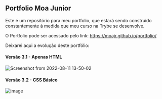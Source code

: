 ## Portfolio Moa Junior

Este é um repositório para meu portfolio, que estará sendo construído constantemente à medida que meu curso na Trybe se desenvolve.

O Portfolio pode ser acessado pelo link:
https://moajr.github.io/portfolio/


Deixarei aqui a evolução deste portfólio:

#### Versão 3.1 - Apenas HTML

![Screenshot from 2022-08-11 13-50-02](https://user-images.githubusercontent.com/99083242/184189953-407ab7d2-6770-4904-8cd9-d6bfaed3ee31.png)

#### Versão 3.2 - CSS Básico

![image](https://user-images.githubusercontent.com/99083242/184352465-66606227-df82-46cd-91df-1d29f3a81d31.png)
